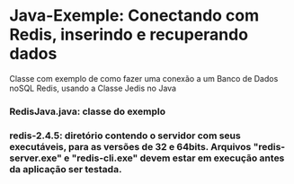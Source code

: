 # Java-Exemple: Conectando com Redis, inserindo e recuperando dados
Classe com exemplo de como fazer uma conexão a um Banco de Dados noSQL Redis, usando a Classe Jedis no Java

### RedisJava.java: classe do exemplo
### redis-2.4.5: diretório contendo o servidor com seus executáveis, para as versões de 32 e 64bits. Arquivos "redis-server.exe" e "redis-cli.exe" devem estar em execução antes da aplicação ser testada.
